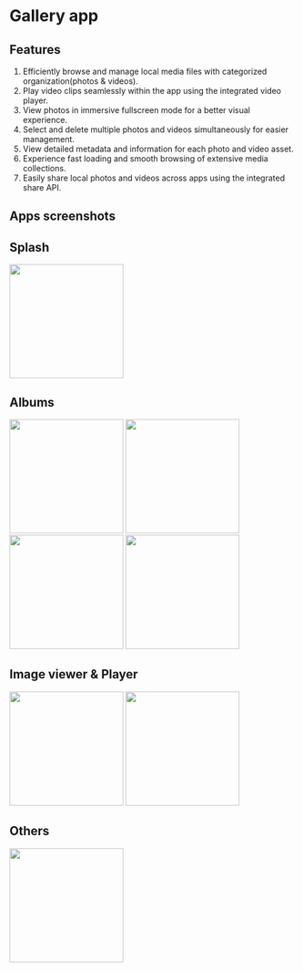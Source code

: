 # Gallery app

## Features
1. Efficiently browse and manage local media files with categorized organization(photos & videos).
2. Play video clips seamlessly within the app using the integrated video player.
3. View photos in immersive fullscreen mode for a better visual experience.
4. Select and delete multiple photos and videos simultaneously for easier management.
5. View detailed metadata and information for each photo and video asset.
6. Experience fast loading and smooth browsing of extensive media collections.
7. Easily share local photos and videos across apps using the integrated share API.

## Apps screenshots
## Splash


<img src="https://github.com/Bornmajor/my-gallery-app/assets/98744068/2861d15f-765b-42cd-92cc-905acc3c4bfc" width="200">

## Albums
<img src="https://github.com/Bornmajor/my-gallery-app/assets/98744068/84ce1e7e-6010-42cd-bf9f-e854b6fa6df8" width="200">
<img src="https://github.com/Bornmajor/my-gallery-app/assets/98744068/e96b84db-b998-459d-967a-32a4d5fa0b83" width="200">
<img src="https://github.com/Bornmajor/my-gallery-app/assets/98744068/67a69bb1-8239-4271-82a4-84574bc6af8a" width="200">
<img src="https://github.com/Bornmajor/my-gallery-app/assets/98744068/19c28150-5fc0-4b80-85f0-07b179c8ec89" width="200">

## Image viewer & Player
<img src="https://github.com/Bornmajor/my-gallery-app/assets/98744068/8d247a8c-9dd0-4058-b983-7557f831af71" width="200">
<img src="https://github.com/Bornmajor/my-gallery-app/assets/98744068/c0df61cb-5421-4d56-afc8-2f667191197e" width="200">

## Others
<img src="https://github.com/Bornmajor/my-gallery-app/assets/98744068/02681708-bedf-4850-9949-c5f84e0a9175" width="200">


